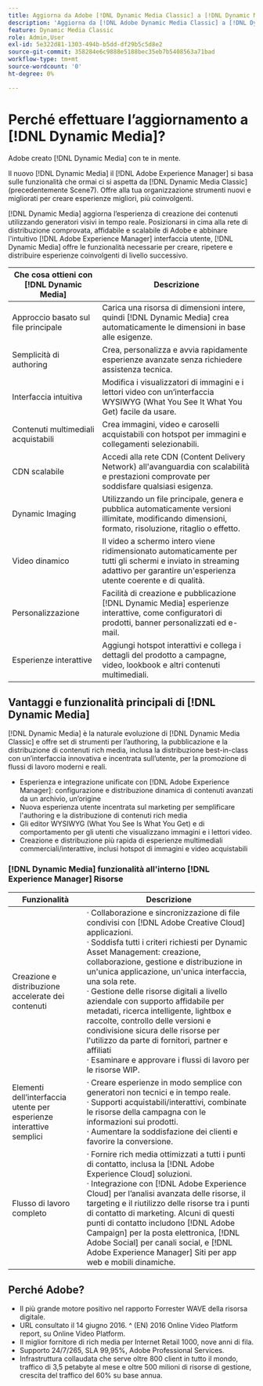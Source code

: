 ```yaml
---
title: Aggiorna da Adobe [!DNL Dynamic Media Classic] a [!DNL Dynamic Media] il [!DNL Experience Manager] Risorse
description: 'Aggiorna da [!DNL Adobe Dynamic Media Classic] a [!DNL Dynamic Media] il [!DNL Adobe Experience Manager]. Scopri i vantaggi e le funzionalità principali di [!DNL Dynamic Media]. Consulta l’elenco delle funzioni: confronto, domande frequenti sull’aggiornamento e elenco di controllo della disponibilità.'
feature: Dynamic Media Classic
role: Admin,User
exl-id: 5e322d81-1303-494b-b5dd-df29b5c5d8e2
source-git-commit: 358284e6c9888e5188bec35eb7b5408563a71bad
workflow-type: tm+mt
source-wordcount: '0'
ht-degree: 0%

---
```


# Perché effettuare l’aggiornamento a [!DNL Dynamic Media]?

Adobe creato [!DNL Dynamic Media] con te in mente.

Il nuovo [!DNL Dynamic Media] il [!DNL Adobe Experience Manager] si basa sulle funzionalità che ormai ci si aspetta da [!DNL Dynamic Media Classic] (precedentemente Scene7). Offre alla tua organizzazione strumenti nuovi e migliorati per creare esperienze migliori, più coinvolgenti.

[!DNL Dynamic Media] aggiorna l’esperienza di creazione dei contenuti utilizzando generatori visivi in tempo reale. Posizionarsi in cima alla rete di distribuzione comprovata, affidabile e scalabile di Adobe e abbinare l&#39;intuitivo [!DNL Adobe Experience Manager] interfaccia utente, [!DNL Dynamic Media] offre le funzionalità necessarie per creare, ripetere e distribuire esperienze coinvolgenti di livello successivo.

| Che cosa ottieni con [!DNL Dynamic Media] | Descrizione |
| --- | --- |
| Approccio basato sul file principale | Carica una risorsa di dimensioni intere, quindi [!DNL Dynamic Media] crea automaticamente le dimensioni in base alle esigenze. |
| Semplicità di authoring | Crea, personalizza e avvia rapidamente esperienze avanzate senza richiedere assistenza tecnica. |
| Interfaccia intuitiva | Modifica i visualizzatori di immagini e i lettori video con un’interfaccia WYSIWYG (What You See It What You Get) facile da usare. |
| Contenuti multimediali acquistabili | Crea immagini, video e caroselli acquistabili con hotspot per immagini e collegamenti selezionabili. |
| CDN scalabile | Accedi alla rete CDN (Content Delivery Network) all&#39;avanguardia con scalabilità e prestazioni comprovate per soddisfare qualsiasi esigenza. |
| Dynamic Imaging | Utilizzando un file principale, genera e pubblica automaticamente versioni illimitate, modificando dimensioni, formato, risoluzione, ritaglio o effetto. |
| Video dinamico | Il video a schermo intero viene ridimensionato automaticamente per tutti gli schermi e inviato in streaming adattivo per garantire un&#39;esperienza utente coerente e di qualità. |
| Personalizzazione | Facilità di creazione e pubblicazione [!DNL Dynamic Media] esperienze interattive, come configuratori di prodotti, banner personalizzati ed e-mail. |
| Esperienze interattive | Aggiungi hotspot interattivi e collega i dettagli del prodotto a campagne, video, lookbook e altri contenuti multimediali. |

## Vantaggi e funzionalità principali di [!DNL Dynamic Media]

[!DNL Dynamic Media] è la naturale evoluzione di [!DNL Dynamic Media Classic] e offre set di strumenti per l’authoring, la pubblicazione e la distribuzione di contenuti rich media, inclusa la distribuzione best-in-class con un’interfaccia innovativa e incentrata sull’utente, per la promozione di flussi di lavoro moderni e reali.

* Esperienza e integrazione unificate con [!DNL Adobe Experience Manager]: configurazione e distribuzione dinamica di contenuti avanzati da un archivio, un’origine
* Nuova esperienza utente incentrata sul marketing per semplificare l&#39;authoring e la distribuzione di contenuti rich media
* Gli editor WYSIWYG (What You See Is What You Get) e di comportamento per gli utenti che visualizzano immagini e i lettori video.
* Creazione e distribuzione più rapida di esperienze multimediali commerciali/interattive, inclusi hotspot di immagini e video acquistabili

### [!DNL Dynamic Media] funzionalità all&#39;interno [!DNL Experience Manager] Risorse

| Funzionalità | Descrizione |
| --- | --- |
| Creazione e distribuzione accelerate dei contenuti | · Collaborazione e sincronizzazione di file condivisi con [!DNL Adobe Creative Cloud] applicazioni.<br>· Soddisfa tutti i criteri richiesti per Dynamic Asset Management: creazione, collaborazione, gestione e distribuzione in un&#39;unica applicazione, un&#39;unica interfaccia, una sola rete.<br>· Gestione delle risorse digitali a livello aziendale con supporto affidabile per metadati, ricerca intelligente, lightbox e raccolte, controllo delle versioni e condivisione sicura delle risorse per l&#39;utilizzo da parte di fornitori, partner e affiliati<br>· Esaminare e approvare i flussi di lavoro per le risorse WIP. |
| Elementi dell’interfaccia utente per esperienze interattive semplici | · Creare esperienze in modo semplice con generatori non tecnici e in tempo reale.<br>· Supporti acquistabili/interattivi, combinate le risorse della campagna con le informazioni sui prodotti.<br>· Aumentare la soddisfazione dei clienti e favorire la conversione. |
| Flusso di lavoro completo | · Fornire rich media ottimizzati a tutti i punti di contatto, inclusa la [!DNL Adobe Experience Cloud] soluzioni.<br>· Integrazione con [!DNL Adobe Experience Cloud] per l’analisi avanzata delle risorse, il targeting e il riutilizzo delle risorse tra i punti di contatto di marketing. Alcuni di questi punti di contatto includono [!DNL Adobe Campaign] per la posta elettronica, [!DNL Adobe Social] per canali social, e [!DNL Adobe Experience Manager] Siti per app web e mobili dinamiche. |

## Perché Adobe?

* Il più grande motore positivo nel rapporto Forrester WAVE della risorsa digitale.
* URL consultato il 14 giugno 2016. ^ (EN) 2016 Online Video Platform report, su Online Video Platform.
* Il miglior fornitore di rich media per Internet Retail 1000, nove anni di fila.
* Supporto 24/7/265, SLA 99,95%, Adobe Professional Services.
* Infrastruttura collaudata che serve oltre 800 client in tutto il mondo, traffico di 3,5 petabyte al mese e oltre 500 milioni di risorse di gestione, crescita del traffico del 60% su base annua.
